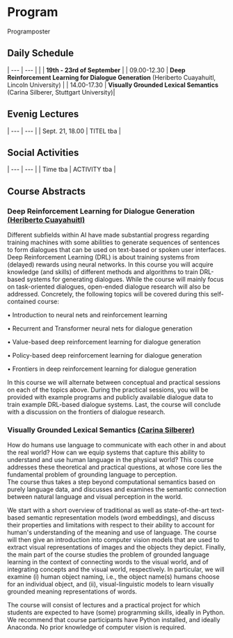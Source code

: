# Program
Programposter
## Daily Schedule

| --- | --- |
|     | **19th - 23rd of September**    |
| 09.00-12.30 | **Deep Reinforcement Learning for Dialogue Generation** (Heriberto Cuayahuitl, Lincoln University) |
| 14.00-17.30 | **Visually Grounded Lexical Semantics** (Carina Silberer, Stuttgart University)|


## Evenig Lectures

| --- | --- |
| Sept. 21, 18.00 | TITEL tba |

## Social Activities

| --- | --- |
| Time tba | ACTIVITY tba |

## Course Abstracts

### Deep Reinforcement Learning for Dialogue Generation [(Heriberto Cuayahuitl)](https://staff.lincoln.ac.uk/hcuayahuitl)  
Different subfields within AI have made substantial progress regarding training machines with some abilities to generate sequences of sentences to form dialogues that can be used on text-based or spoken user interfaces. Deep Reinforcement Learning (DRL) is about training systems from (delayed) rewards using neural networks. In this course you will acquire knowledge (and skills) of different methods and algorithms to train DRL-based systems for generating dialogues. While the course will mainly focus on task-oriented dialogues, open-ended dialogue research will also be addressed. Concretely, the following topics will be covered during this self-contained course:

•	Introduction to neural nets and reinforcement learning

•	Recurrent and Transformer neural nets for dialogue generation

•	Value-based deep reinforcement learning for dialogue generation

•	Policy-based deep reinforcement learning for dialogue generation

•	Frontiers in deep reinforcement learning for dialogue generation

In this course we will alternate between conceptual and practical sessions on each of the topics above. During the practical sessions, you will be provided with example programs and publicly available dialogue data to train example DRL-based dialogue systems. Last, the course will conclude with a discussion on the frontiers of dialogue research.

### Visually Grounded Lexical Semantics [(Carina Silberer)](https://www.ims.uni-stuttgart.de/institut/team/Silberer/)
How do humans use language to communicate with each other in and about the real world? How can we equip systems that capture this ability to understand and use human language in the physical world? This course addresses these theoretical and practical questions, at whose core lies the fundamental problem of grounding language to perception.  
The course thus takes a step beyond computational semantics based on purely language data, and  discusses and examines the semantic connection between natural language and visual perception in the world. 

We start with a short overview of traditional as well as state-of-the-art text-based semantic representation models (word embeddings), and discuss their properties and limitations with respect to their ability to account for human's understanding of the meaning and use of language. 
The course will then give an introduction into computer vision models that are used to extract visual representations of images and the objects they depict. 
Finally, the main part of the course studies the problem of grounded language learning in the context of connecting words to the visual world, and of integrating concepts and the visual world, respectively. In particular, we will examine (i) human object naming, i.e., the object name(s) humans choose for an individual object, and (ii), visual-linguistic models to learn visually grounded meaning representations of words. 

The course will consist of lectures and a practical project for which students are expected to have (some) programming skills, ideally in Python. We recommend that course participants have Python installed, and ideally Anaconda. No prior knowledge of computer vision is required. 
